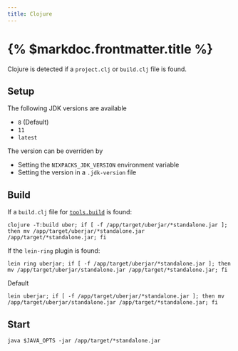 ```yaml
---
title: Clojure
---
```


# {% $markdoc.frontmatter.title %}

Clojure is detected if a `project.clj` or `build.clj` file is found.

## Setup

The following JDK versions are available

- `8`  (Default)
- `11`
- `latest`

The version can be overriden by

- Setting the `NIXPACKS_JDK_VERSION` environment variable
- Setting the version in a `.jdk-version` file

## Build

If a `build.clj` file for [`tools.build`](https://clojure.org/guides/tools_build) is found:
```
clojure -T:build uber; if [ -f /app/target/uberjar/*standalone.jar ]; then mv /app/target/uberjar/*standalone.jar /app/target/*standalone.jar; fi
```

If the `lein-ring` plugin is found:

```
lein ring uberjar; if [ -f /app/target/uberjar/*standalone.jar ]; then mv /app/target/uberjar/standalone.jar /app/target/*standalone.jar; fi
```

Default
```
lein uberjar; if [ -f /app/target/uberjar/*standalone.jar ]; then mv /app/target/uberjar/standalone.jar /app/target/*standalone.jar; fi
```


## Start

```
java $JAVA_OPTS -jar /app/target/*standalone.jar
```
